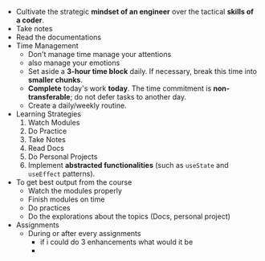 * Cultivate the strategic **mindset of an engineer** over the tactical **skills of a coder**.
* Take notes
* Read the documentations
* Time Management
	* Don't manage time manage your attentions
	* also manage your emotions
	* Set aside a **3-hour time block** daily. If necessary, break this time into **smaller chunks**.
	* **Complete** today's work **today**. The time commitment is **non-transferable**; do not defer tasks to another day.
	* Create a daily/weekly routine.
* Learning Strategies
	 1. Watch Modules
	 2. Do Practice
	 3. Take Notes
	 4. Read Docs
	 5. Do Personal Projects
	 6. Implement **abstracted functionalities** (such as `useState` and `useEffect` patterns).
* To get best output from the course
	* Watch the modules properly
	* Finish modules on time
	* Do practices
	* Do the explorations about the topics (Docs, personal project)
* Assignments
	* During or after every assignments 
		* if i could do 3 enhancements what would it be
		* 
